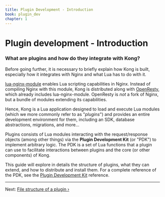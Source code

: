 ```yaml
---
title: Plugin Development - Introduction
book: plugin_dev
chapter: 1
---
```


# Plugin development - Introduction

### What are plugins and how do they integrate with Kong?

Before going further, it is necessary to briefly explain how Kong is built,
especially how it integrates with Nginx and what Lua has to do with it.

[lua-nginx-module] enables Lua scripting capabilities in Nginx. Instead of
compiling Nginx with this module, Kong is distributed along with
[OpenResty](https://openresty.org/), which already includes lua-nginx-module.
OpenResty is *not* a fork of Nginx, but a bundle of modules extending its
capabilities.

Hence, Kong is a Lua application designed to load and execute Lua modules
(which we more commonly refer to as "*plugins*") and provides an entire
development environment for them, including an SDK, database abstractions,
migrations, and more...

Plugins consists of Lua modules interacting with the request/response objects
(among other things) via the **Plugin Development Kit** (or "PDK") to implement
arbitrary logic. The PDK is a set of Lua functions that a plugin can use to
facilitate interactions between plugins and the core (or other components) of
Kong.

This guide will explore in details the structure of plugins, what they can
extend, and how to distribute and install them. For a complete reference of the
PDK, see the [Plugin Development Kit] reference.

---

Next: [File structure of a plugin &rsaquo;]({{page.book.next}})

[lua-nginx-module]: https://github.com/openresty/lua-nginx-module
[Plugin Development Kit]: /{{page.kong_version}}/pdk
